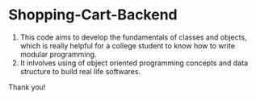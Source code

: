 # Shopping-Cart-Backend
1. This code aims to develop the fundamentals of classes and objects, which is really helpful for a college student to know how to write modular programming.
2. It inlvolves using of object oriented programming concepts and data structure to build real life softwares.

Thank you!
